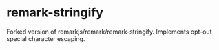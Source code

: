 # remark-stringify
Forked version of remarkjs/remark/remark-stringify. Implements opt-out special character escaping.
